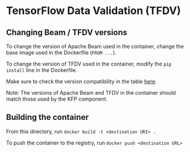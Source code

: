 <!-- 
Copyright 2022 Google LLC

Licensed under the Apache License, Version 2.0 (the "License");
you may not use this file except in compliance with the License.
You may obtain a copy of the License at

    https://www.apache.org/licenses/LICENSE-2.0

Unless required by applicable law or agreed to in writing, software
distributed under the License is distributed on an "AS IS" BASIS,
WITHOUT WARRANTIES OR CONDITIONS OF ANY KIND, either express or implied.
See the License for the specific language governing permissions and
limitations under the License.
 -->
# TensorFlow Data Validation (TFDV)

## Changing Beam / TFDV versions

To change the version of Apache Beam used in the container, change the base image used in the Dockerfile (`FROM ...`).

To change the version of TFDV used in the container, modify the `pip install` line in the Dockerfile.

Make sure to check the version compatibility in the table [here](https://www.tensorflow.org/tfx/data_validation/install#compatible_versions).

Note: The versions of Apache Beam and TFDV in the container should match those used by the KFP component.

## Building the container

From this directory, run `docker build -t <destination URI> .`

To push the container to the registry, run `docker push <destination URL>`
